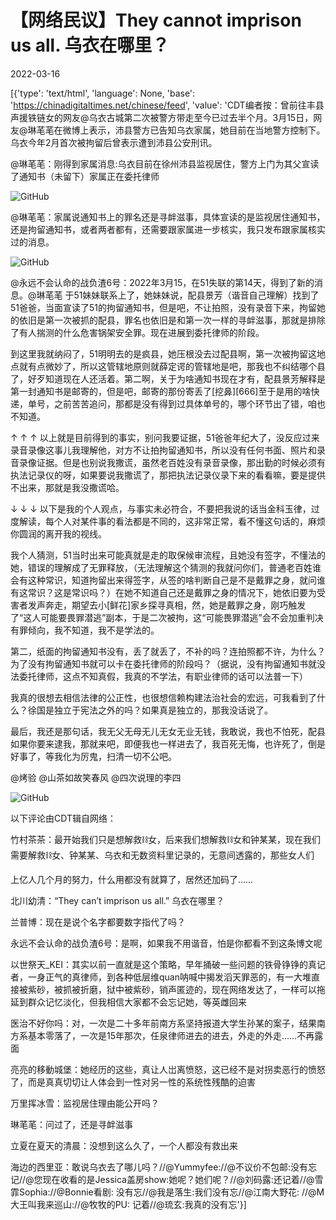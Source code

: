 # 【网络民议】They cannot imprison us all. 乌衣在哪里？

2022-03-16

[{'type': 'text/html', 'language': None, 'base': 'https://chinadigitaltimes.net/chinese/feed', 'value': 'CDT编者按：曾前往丰县声援铁链女的网友@乌衣古城第二次被警方带走至今已过去半个月。3月15日，网友@琳芼芼在微博上表示，沛县警方已告知乌衣家属，她目前在当地警方控制下。乌衣今年2月首次被拘留后曾表示遭到沛县公安刑讯。

@琳芼芼：刚得到家属消息:乌衣目前在徐州沛县监视居住，警方上门为其父宣读了通知书（未留下）家属正在委托律师

![GitHub](https://chinadigitaltimes.net/chinese/files/2022/03/lin.png)

@琳芼芼：家属说通知书上的罪名还是寻衅滋事，具体宣读的是监视居住通知书，还是拘留通知书，或者两者都有，还需要跟家属进一步核实，我只发布跟家属核实过的消息。

![GitHub](https://chinadigitaltimes.net/chinese/files/2022/03/Screen-Shot-2022-03-15-at-8.38.30-PM.png)

@永远不会认命的战负渣6号：2022年3月15，在51失联的第14天，得到了新的消息。@琳芼芼 于51妹妹联系上了，她妹妹说，配县景芳（谐音自己理解）找到了51爸爸，当面宣读了51的拘留通知书，但是吧，不让拍照，没有录音下来，拘留她的依旧是第一次被抓的配县，罪名也依旧是和第一次一样的寻衅滋事，那就是排除了有人揣测的什么危害锅架安全罪。现在进展到委托律师的阶段。

到这里我就纳闷了，51明明去的是疯县，她压根没去过配县啊，第一次被拘留这地点就有点微妙了，所以这管辖地原则就薛定谔的管辖地是吧，那我也不纠结哪个县了，好歹知道现在人还活着。第二啊，关于为啥通知书现在才有，配县景芳解释是第一封通知书是邮寄的，但是吧，邮寄的那份寄丢了[挖鼻][666]至于是用的啥快递，单号，之前苦苦追问，那都是没有得到过具体单号的，哪个环节出了错，咱也不知道。

↑ ↑ ↑ 以上就是目前得到的事实，别问我要证据，51爸爸年纪大了，没反应过来录音录像这事儿我理解他，对方不让拍拘留通知书，所以没有任何书面、照片和录音录像证据。但是也别说我撒谎，虽然老百姓没有录音录像，那出勤的时候必须有执法记录仪的呀，如果要说我撒谎了，那把执法记录仪录下来的看看嘛，要是提供不出来，那就是我没撒谎哈。

↓ ↓ ↓ 以下是我的个人观点，与事实未必符合，不要把我说的话当金科玉律，过度解读，每个人对某件事的看法都是不同的，这非常正常，看不懂这句话的，麻烦你圆润的离开我的视线。

我个人猜测，51当时出来可能真就是走的取保候审流程，且她没有签字，不懂法的她，错误的理解成了无罪释放，（无法理解这个猜测的我就问你们，普通老百姓谁会有这种常识，知道拘留出来得签字，从签的啥判断自己是不是戴罪之身，就问谁有这常识？这是常识吗？）在她不知道自己还是戴罪之身的情况下，她依旧要为受害者发声奔走，期望去小[鲜花]家乡探寻真相，然，她是戴罪之身，刚巧触发了“这人可能要畏罪潜逃”副本，于是二次被拘，这“可能畏罪潜逃”会不会加重判决有罪倾向，我不知道，我不是学法的。

第二，纸面的拘留通知书没有，丢了就丢了，不补的吗？连拍照都不许，为什么？为了没有拘留通知书就可以卡在委托律师的阶段吗？（据说，没有拘留通知书就没法委托律师，这点不知真假，我真的不学法，有职业律师的话可以法普一下）

我真的很想去相信法律的公正性，也很想信赖构建法治社会的宏远，可我看到了什么？徐国是独立于宪法之外的吗？如果真是独立的，那我没话说了。

最后，我还是那句话，我无父无母无儿无女无业无钱，我敢说，我也不怕死，配县如果你要来逮我，那就来吧，即便我也一样进去了，我百死无悔，也许死了，倒是好事了，等我化为厉鬼，扫清一切不公吧。

@烤验 @山茶如故笑春风 @四次说理的李四

![GitHub](https://chinadigitaltimes.net/chinese/files/2022/03/Image-from-iOS-6-scaled.jpg)

以下评论由CDT辑自网络：



竹村茶茶：最开始我们只是想解救⛓女，后来我们想解救⛓女和钟某某，现在我们需要解救⛓女、钟某某、乌衣和无数资料里记录的，无意间透露的，那些女人们

上亿人几个月的努力，什么用都没有就算了，居然还加码了……

北川幼清：“They can&#8217;t imprison us all.” 乌衣在哪里？

兰普博：现在是说个名字都要数字指代了吗？

永远不会认命的战负渣6号：是啊，如果我不用谐音，怕是你都看不到这条博文呢

以世祭天_KEI：其实以前一直就是这个策略，早年捅破一些问题的铁骨铮铮的真记者，一身正气的真律师，到各种低层维quan呐喊中揭发滔天罪恶的，有一大堆直接被紫砂，被抓被折磨，狱中被紫砂，销声匿迹的，现在网络发达了，一样可以拖延到群众记忆淡化，但我相信大家都不会忘记她，等英雌回来

医治不好你吗：对，一次是二十多年前南方系坚持报道大学生孙某的案子，结果南方系基本零落了，一次是15年那次，任泉律师进去的进去，外走的外走……不再露面

亮亮的移動城堡：她经历的这些，真让人岀离愤怒，这已经不是对拐卖恶行的愤怒了，而是真真切切让人体会到一性对另一性的系统性残酷的迫害

万里挥冰雪：监视居住理由能公开吗？

琳芼芼：问过了，还是寻衅滋事

立夏在夏天的清晨：没想到这么久了，一个人都没有救出来

海边的西里亚：敢说乌衣去了哪儿吗？//@Yummyfee://@不议价不包邮:没有忘记//@您现在收看的是Jessica盖房show:她呢？她们呢？//@刘码露:还记着//@雪霏Sophia://@Bonnie看剧: 没有忘//@我是落生:我们没有忘//@江南大野花: //@M大王叫我来巡山://@牧牧的PU: 记着//@琉玄:我真的没有忘'}]